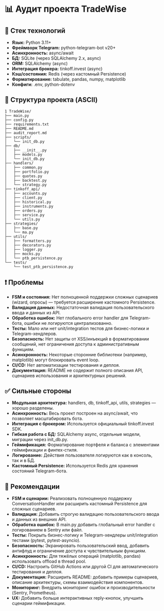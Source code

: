 # 📊 Аудит проекта TradeWise

## 🔧 Стек технологий
- **Язык:** Python 3.11+
- **Фреймворк Telegram:** python-telegram-bot v20+
- **Асинхронность:** async/await
- **БД:** SQLite (через SQLAlchemy 2.x, async)
- **ORM:** SQLAlchemy (async)
- **Интеграция брокера:** tinkoff.invest (async)
- **Кэш/состояния:** Redis (через кастомный Persistence)
- **Форматирование:** tabulate, pandas, numpy, matplotlib
- **Конфиги:** .env, python-dotenv

## 📁 Структура проекта (ASCII)
```
1 TradeWise/
├── main.py
├── config.py
├── requirements.txt
├── README.md
├── audit_report.md
├── scripts/
│   └── init_db.py
├── db/
│   ├── __init__.py
│   ├── models.py
│   └── init_db.py
├── handlers/
│   ├── common.py
│   ├── portfolio.py
│   ├── quotes.py
│   ├── backtest.py
│   └── strategy.py
├── tinkoff_api/
│   ├── accounts.py
│   ├── client.py
│   ├── historical.py
│   ├── instruments.py
│   ├── orders.py
│   ├── service.py
│   └── utils.py
├── strategies/
│   ├── base.py
│   └── ma.py
├── utils/
│   ├── formatters.py
│   ├── decorators.py
│   ├── logger.py
│   ├── mocks.py
│   └── ptb_persistence.py
└── tests/
    └── test_ptb_persistence.py
```

## ❗ Проблемы
- **FSM и состояния:** Нет полноценной поддержки сложных сценариев (wizard, опросы) — требуется расширение кастомного Persistence.
- **Валидация данных:** Недостаточная валидация пользовательского ввода и данных из API.
- **Обработка ошибок:** Нет глобального error handler для Telegram-бота, ошибки не логируются централизованно.
- **Тесты:** Мало или нет unit/integration тестов для бизнес-логики и Telegram-хендлеров.
- **Безопасность:** Нет защиты от XSS/инъекций в форматировании сообщений, нет ограничения доступа к административным функциям.
- **Асинхронность:** Некоторые сторонние библиотеки (например, matplotlib) могут блокировать event loop.
- **CI/CD:** Нет автоматизации тестирования и деплоя.
- **Документация:** README не содержит полного описания API, сценариев использования и архитектурных решений.

## ✅ Сильные стороны
- **Модульная архитектура:** handlers, db, tinkoff_api, utils, strategies — хорошо разделены.
- **Асинхронность:** Весь проект построен на async/await, что позволяет масштабировать бота.
- **Интеграция с брокером:** Используется официальный tinkoff.invest SDK.
- **Гибкая работа с БД:** SQLAlchemy async, отдельные модели, миграции через init_db.py.
- **Геймификация:** Форматирование портфеля и баланса с элементами геймификации и финтех-стиля.
- **Логирование:** Действия пользователя логируются как в консоль, так и в БД.
- **Кастомный Persistence:** Используется Redis для хранения состояний Telegram-бота.

## 🧭 Рекомендации
- **FSM и сценарии:** Реализовать полноценную поддержку ConversationHandler или расширить кастомный Persistence для сложных сценариев.
- **Валидация:** Добавить строгую валидацию пользовательского ввода и данных из внешних API.
- **Обработка ошибок:** В main.py добавить глобальный error handler с логированием в Sentry или файл.
- **Тесты:** Покрыть бизнес-логику и Telegram-хендлеры unit/integration тестами (pytest, pytest-asyncio).
- **Безопасность:** Экранировать пользовательский ввод, добавить антифлуд и ограничение доступа к чувствительным функциям.
- **Асинхронность:** Для тяжёлых операций (matplotlib, pandas) использовать offload в thread pool.
- **CI/CD:** Настроить GitHub Actions или другой CI для автоматического тестирования и деплоя.
- **Документация:** Расширить README: добавить примеры сценариев, описание архитектуры, схемы взаимодействия компонентов.
- **Мониторинг:** Внедрить мониторинг ошибок и производительности (Sentry, Prometheus).
- **UX:** Добавить больше интерактивных reply-кнопок, улучшить сценарии геймификации.
